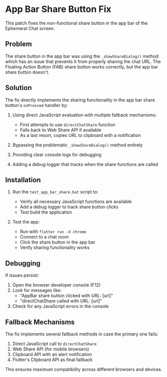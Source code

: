 # App Bar Share Button Fix

This patch fixes the non-functional share button in the app bar of the Ephemeral Chat screen.

## Problem

The share button in the app bar was using the `_showShareDialog()` method which has an issue that prevents it from properly sharing the chat URL. The Floating Action Button (FAB) share button works correctly, but the app bar share button doesn't.

## Solution

The fix directly implements the sharing functionality in the app bar share button's `onPressed` handler by:

1. Using direct JavaScript evaluation with multiple fallback mechanisms:
   - First attempts to use `directChatShare` function
   - Falls back to Web Share API if available
   - As a last resort, copies URL to clipboard with a notification

2. Bypassing the problematic `_showShareDialog()` method entirely

3. Providing clear console logs for debugging

4. Adding a debug logger that tracks when the share functions are called

## Installation

1. Run the `test_app_bar_share.bat` script to:
   - Verify all necessary JavaScript functions are available
   - Add a debug logger to track share button clicks
   - Test build the application

2. Test the app:
   - Run with `flutter run -d chrome`
   - Connect to a chat room
   - Click the share button in the app bar
   - Verify sharing functionality works

## Debugging

If issues persist:

1. Open the browser developer console (F12)
2. Look for messages like:
   - "AppBar share button clicked with URL: [url]"
   - "directChatShare called with URL: [url]"
3. Check for any JavaScript errors in the console

## Fallback Mechanisms

The fix implements several fallback methods in case the primary one fails:

1. Direct JavaScript call to `directChatShare`
2. Web Share API (for mobile browsers)
3. Clipboard API with an alert notification
4. Flutter's Clipboard API as final fallback

This ensures maximum compatibility across different browsers and devices.
